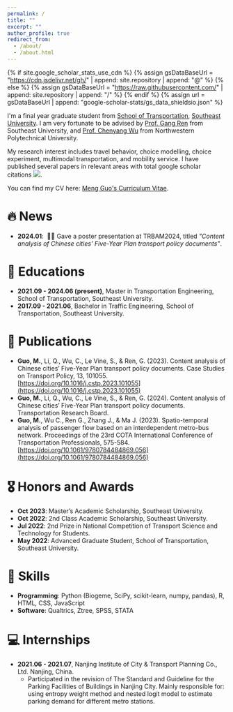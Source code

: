 ```yaml
---
permalink: /
title: ""
excerpt: ""
author_profile: true
redirect_from: 
  - /about/
  - /about.html
---
```


{% if site.google_scholar_stats_use_cdn %}
{% assign gsDataBaseUrl = "https://cdn.jsdelivr.net/gh/" | append: site.repository | append: "@" %}
{% else %}
{% assign gsDataBaseUrl = "https://raw.githubusercontent.com/" | append: site.repository | append: "/" %}
{% endif %}
{% assign url = gsDataBaseUrl | append: "google-scholar-stats/gs_data_shieldsio.json" %}

<span class='anchor' id='about-me'></span>

I'm a final year graduate student from [School of Transportation](https://tc.seu.edu.cn/), [Southeast University](https://www.seu.edu.cn/). I am very fortunate to be advised by [Prof. Gang Ren](https://tc.seu.edu.cn/2019/1022/c25722a291836/page.htm) from Southeast University, and [Prof. Chenyang Wu](https://teacher.nwpu.edu.cn/2023010029) from Northwestern Polytechnical University.

My research interest includes travel behavior, choice modelling, choice experiment, multimodal transportation, and mobility service. I have published several papers in relevant areas with total google scholar citations  <a href='https://scholar.google.com/citations?user=psLnv6sAAAAJ'><img src="https://img.shields.io/endpoint?url={{ url | url_encode }}&logo=Google%20Scholar&labelColor=f6f6f6&color=9cf&style=flat&label=citations"></a>.

You can find my CV here: [Meng Guo's Curriculum Vitae](../assets/CV_Meng_Guo.pdf).

# 🔥 News
- **2024.01**: &nbsp;🎉🎉 Gave a poster presentation at TRBAM2024, titled *"Content analysis of Chinese cities’ Five-Year Plan transport policy documents"*.
<!--  - *2022.02*: &nbsp;🎉🎉 Lorem ipsum dolor sit amet, consectetur adipiscing elit. Vivamus ornare aliquet ipsum, ac tempus justo dapibus sit amet.  -->

# 📖 Educations
- **2021.09 - 2024.06 (present)**, Master in Transportation Engineering, School of Transportation, Southeast University. 
- **2017.09 - 2021.06**, Bachelor in Traffic Engineering, School of Transportation, Southeast University.

# 📝 Publications 

<!--  <div class='paper-box'><div class='paper-box-image'><div><div class="badge">CVPR 2016</div><img src='images/500x300.png' alt="sym" width="100%"></div></div> -->
<!--  <div class='paper-box-text' markdown="1"> -->

<!--  [Deep Residual Learning for Image Recognition](https://openaccess.thecvf.com/content_cvpr_2016/papers/He_Deep_Residual_Learning_CVPR_2016_paper.pdf) -->

<!--  **Kaiming He**, Xiangyu Zhang, Shaoqing Ren, Jian Sun -->

<!--  [**Project**](https://scholar.google.com/citations?view_op=view_citation&hl=zh-CN&user=DhtAFkwAAAAJ&citation_for_view=DhtAFkwAAAAJ:ALROH1vI_8AC) <strong><span class='show_paper_citations' data='DhtAFkwAAAAJ:ALROH1vI_8AC'></span></strong> -->
<!--  - Lorem ipsum dolor sit amet, consectetur adipiscing elit. Vivamus ornare aliquet ipsum, ac tempus justo dapibus sit amet. -->
<!--  </div> -->
<!--  </div> -->
- **Guo, M.**, Li, Q., Wu, C., Le Vine, S., & Ren, G. (2023). Content analysis of Chinese cities’ Five-Year Plan transport policy documents. Case Studies on Transport Policy, 13, 101055. [https://doi.org/10.1016/j.cstp.2023.101055](https://doi.org/10.1016/j.cstp.2023.101055)
- **Guo, M.**, Li, Q., Wu, C., Le Vine, S., & Ren, G. (2024). Content analysis of Chinese cities’ Five-Year Plan transport policy documents. Transportation Research Board.
- **Guo, M.**, Wu C., Ren G., Zhang J., & Ma J. (2023). Spatio-temporal analysis of passenger flow based on an interdependent metro-bus network. Proceedings of the 23rd COTA International Conference of Transportation Professionals, 575-584. [https://doi.org/10.1061/9780784484869.056](https://doi.org/10.1061/9780784484869.056)

# 🎖 Honors and Awards
- **Oct 2023**: Master’s Academic Scholarship, Southeast University.
- **Oct 2022**: 2nd Class Academic Scholarship, Southeast University.
- **Jul 2022**: 2nd Prize in National Competition of Transport Science and Technology for Students.
- **May 2022**: Advanced Graduate Student, School of Transportation, Southeast University.
<!-- - *Oct 2022* Advanced Graduate Student in Sports and Aesthetics, Southeast University.  -->
<!-- - *Oct 2021* 3rd Class Academic Scholarship, Southeast University.  -->

# 🎯 Skills
- **Programming**: Python (Biogeme, SciPy, scikit-learn, numpy, pandas), R, HTML, CSS, JavaScript
- **Software**: Qualtrics, Ztree, SPSS, STATA

# 💻 Internships
- **2021.06 - 2021.07**, Nanjing Institute of City & Transport Planning Co., Ltd. Nanjing, China.
  - Participated in the revision of The Standard and Guideline for the Parking Facilities of Buildings in Nanjing City. Mainly responsible for: using entropy weight method and nested logit model to estimate parking demand for different metro stations.
